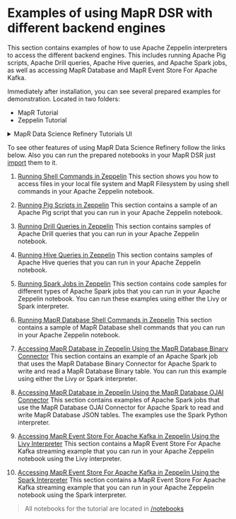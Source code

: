 # Examples of using MapR DSR with different backend engines

This section contains examples of how to use Apache Zeppelin interpreters to access the different backend engines. This includes running Apache Pig scripts, Apache Drill queries, Apache Hive queries, and Apache Spark jobs, as well as accessing MapR Database and MapR Event Store For Apache Kafka.

Immediately after installation, you can see several prepared examples for demonstration. Located in two folders:

- MapR Tutorial
- Zeppelin Tutorial 

<details> 
  <summary>MapR Data Science Refinery Tutorials UI</summary>

![MapR Data Science Refinery](images/welcome_zeppelin.png)

</details>

[]()

To see other features of using MapR Data Science Refinery follow the links below. Also you can run the prepared notebooks in your MapR DSR just [import](notebooks-accessing-creating.md) them to it.

1. [Running Shell Commands in Zeppelin](shell-commands.md) 
This section shows you how to access files in your local file system and MapR Filesystem by using shell commands in your Apache Zeppelin notebook.

1. [Running Pig Scripts in Zeppelin](pig-scripts.md) 
This section contains a sample of an Apache Pig script that you can run in your Apache Zeppelin notebook.

1. [Running Drill Queries in Zeppelin](drill-queries.md) 
This section contains samples of Apache Drill queries that you can run in your Apache Zeppelin notebook.

1. [Running Hive Queries in Zeppelin](running-hive-queries.md) 
This section contains samples of Apache Hive queries that you can run in your Apache Zeppelin notebook.

1. [Running Spark Jobs in Zeppelin](running-spark-jobs.md) 
This section contains code samples for different types of Apache Spark jobs that you can run in your Apache Zeppelin notebook. You can run these examples using either the Livy or Spark interpreter.

1. [Running MapR Database Shell Commands in Zeppelin](running-mapr-db-shell-commands.md) 
This section contains a sample of MapR Database shell commands that you can run in your Apache Zeppelin notebook.

1. [Accessing MapR Database in Zeppelin Using the MapR Database Binary Connector](accessing-mapr-db-binary-connector.md) 
This section contains an example of an Apache Spark job that uses the MapR Database Binary Connector for Apache Spark to write and read a MapR Database Binary table. You can run this example using either the Livy or Spark interpreter. 

1. [Accessing MapR Database in Zeppelin Using the MapR Database OJAI Connector](accessing-mapr-db-ojai-connector.md) 
This section contains examples of Apache Spark jobs that use the MapR Database OJAI Connector for Apache Spark to read and write MapR Database JSON tables. The examples use the Spark Python interpreter. 

1. [Accessing MapR Event Store For Apache Kafka in Zeppelin Using the Livy Interpreter](event-store-kafka-using-livy.md) 
This section contains a MapR Event Store For Apache Kafka streaming example that you can run in your Apache Zeppelin notebook using the Livy interpreter.

1. [Accessing MapR Event Store For Apache Kafka in Zeppelin Using the Spark Interpreter](event-store-kafka-using-spark.md) 
This section contains a MapR Event Store For Apache Kafka streaming example that you can run in your Apache Zeppelin notebook using the Spark interpreter. 

>All notebooks for the tutorial are located in [/notebooks](/notebooks)